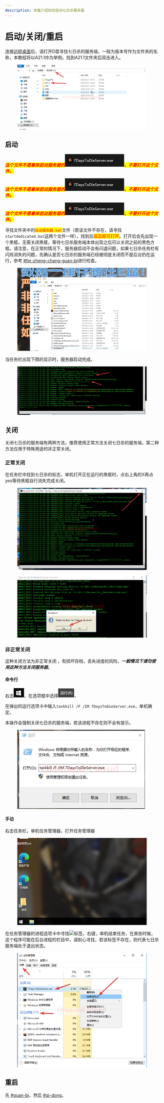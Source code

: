 ```yaml
---
description: 本篇介绍如何启动七日杀服务器
---
```


# 启动/关闭/重启

连接[远程桌面](../../../fu-wu-qi-guan-li-yu-kong-zhi/deng-lu-yuan-cheng-zhuo-mian/)后，请打开D盘寻找七日杀的服务端，一般为版本号作为文件夹的名称，本教程将以A21.1作为举例。找到A21.1文件夹后双击进入。

<figure><img src="../../../.gitbook/assets/mstsc_MLrZsJ0uKo.png" alt=""><figcaption></figcaption></figure>

## 启动

_<mark style="color:red;">**这个文件不是拿来启动服务器的**</mark>_![](<../../../.gitbook/assets/image (2) (1) (1) (1) (1) (1) (1) (1).png>)_<mark style="color:red;">**，不要打开这个文件。**</mark>_

_<mark style="color:red;">**这个文件不是拿来启动服务器的**</mark>_![](<../../../.gitbook/assets/image (2) (1) (1) (1) (1) (1) (1) (1).png>)_<mark style="color:red;">**，不要打开这个文件。**</mark>_

_<mark style="color:red;">**这个文件不是拿来启动服务器的**</mark>_![](<../../../.gitbook/assets/image (2) (1) (1) (1) (1) (1) (1) (1).png>)_<mark style="color:red;">**，不要打开这个文件。**</mark>_

寻找文件夹中的<mark style="color:red;">`启动服务器.bat`</mark>文件（若该文件不存在，请寻找`startdedicated.bat`这两个文件一样），找到后<mark style="color:red;">双击即可打开</mark>。打开后会先出现一个黑框，无需关闭黑框，等待七日杀服务端本体出现之后可以关闭之前的黑色方框。请注意，在正常的情况下，服务器启动不会有闪退问题，如果七日杀任务栏有闪烁消失的问题，先确认是否七日杀的服务端已经被彻底关闭而不是后台扔在运行，参考 [#fei-zheng-chang-guan-bi](qi-dong-guan-bi-zhong-qi.md#fei-zheng-chang-guan-bi "mention")进行检查。

<figure><img src="../../../.gitbook/assets/mstsc_kyE4WprJCz.gif" alt=""><figcaption></figcaption></figure>

当任务栏出现下图的显示时，服务器启动完成。

<figure><img src="../../../.gitbook/assets/mstsc_ISGAGmgVfP.png" alt=""><figcaption></figcaption></figure>

## 关闭

关闭七日杀的服务端有两种方法，推荐使用正常方法关闭七日杀的服务端，第二种方法仅用于特殊用途的非正常关闭。

### 正常关闭

在任务栏中找到七日杀的标志，单机打开正在运行的黑框时，点右上角的X再点yes等待黑框自行消失完成关闭。

<figure><img src="../../../.gitbook/assets/mstsc_CeWSSzQoHq.png" alt=""><figcaption></figcaption></figure>

<figure><img src="../../../.gitbook/assets/mstsc_RyUMninXfj.png" alt=""><figcaption></figcaption></figure>

### 非正常关闭

这种关闭方法为非正常关闭 ，有损坏存档，丢失进度的风险，_**一般情况下请勿使用这种方法关闭服务器**_。

#### 命令行

右击![](<../../../.gitbook/assets/image (42).png>)，在选项框中选择![](<../../../.gitbook/assets/image (43).png>)，

在弹出的运行选项卡中输入`taskkill /F /IM 7DaysToDieServer.exe`，单机确定。

本操作会强制关闭七日杀的服务端，若该进程不存在则不会有提示。

<figure><img src="../../../.gitbook/assets/mstsc_i5vUuPC2up.png" alt=""><figcaption></figcaption></figure>

#### 手动

右击任务栏，单机任务管理器，打开任务管理器

<figure><img src="../../../.gitbook/assets/mstsc_SHiPOW6tIz.gif" alt=""><figcaption></figcaption></figure>

在任务管理器的进程选项卡中寻找![](../../../.gitbook/assets/mstsc\_pgnQi8bfR7.png)标签，右键，单机结束任务，在某些时候，这个程序可能在后台进程的栏目中，请耐心寻找，若该标签不存在，则代表七日杀服务端处于退出状态。

<figure><img src="../../../.gitbook/assets/mstsc_UHm1dtj9mD.png" alt=""><figcaption></figcaption></figure>

## 重启

先 [#guan-bi](qi-dong-guan-bi-zhong-qi.md#guan-bi "mention")，然后 [#qi-dong](qi-dong-guan-bi-zhong-qi.md#qi-dong "mention")。
